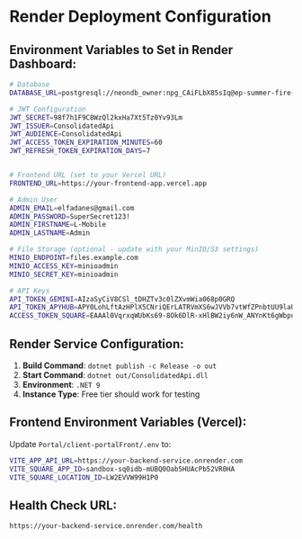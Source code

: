 # Render Deployment Configuration

## Environment Variables to Set in Render Dashboard:

```bash
# Database
DATABASE_URL=postgresql://neondb_owner:npg_CAiFLbX85sIq@ep-summer-fire-adwac3xi-pooler.c-2.us-east-1.aws.neon.tech/neondb?sslmode=require&channel_binding=require

# JWT Configuration
JWT_SECRET=98f7h1F9C8WzQl2kxHa7Xt5Tz0Yv93Lm
JWT_ISSUER=ConsolidatedApi
JWT_AUDIENCE=ConsolidatedApi
JWT_ACCESS_TOKEN_EXPIRATION_MINUTES=60
JWT_REFRESH_TOKEN_EXPIRATION_DAYS=7


# Frontend URL (set to your Vercel URL)
FRONTEND_URL=https://your-frontend-app.vercel.app

# Admin User
ADMIN_EMAIL=elfadanes@gmail.com
ADMIN_PASSWORD=SuperSecret123!
ADMIN_FIRSTNAME=L-Mobile
ADMIN_LASTNAME=Admin

# File Storage (optional - update with your MinIO/S3 settings)
MINIO_ENDPOINT=files.example.com
MINIO_ACCESS_KEY=minioadmin
MINIO_SECRET_KEY=minioadmin

# API Keys
API_TOKEN_GEMINI=AIzaSyCiV8CSl_tDHZTv3c0lZXvmWia068p0GRQ
API_TOKEN_APYHUB=APY0LohLftAzHPlX5CNriQErLATRVmXS6wJVVb7vtWfZPnbtUU9laUquEvNQ4JBLn4qh2buC4CJ
ACCESS_TOKEN_SQUARE=EAAAl0VqrxqWUbKs69-8Ok6DlR-xHlBW2iy6nW_ANYnKt6gWbpulx7vkcqmHfcon
```

## Render Service Configuration:

1. **Build Command**: `dotnet publish -c Release -o out`
2. **Start Command**: `dotnet out/ConsolidatedApi.dll`
3. **Environment**: `.NET 9`
4. **Instance Type**: Free tier should work for testing

## Frontend Environment Variables (Vercel):

Update `Portal/client-portalFront/.env` to:
```bash
VITE_APP_API_URL=https://your-backend-service.onrender.com
VITE_SQUARE_APP_ID=sandbox-sq0idb-mUBQ0Oab5HUAcPb52VR0HA
VITE_SQUARE_LOCATION_ID=LW2EVVW99H1P0
```

## Health Check URL:
`https://your-backend-service.onrender.com/health`